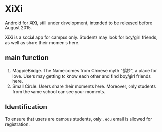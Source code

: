 # XiXi
Android for XiXi, still under development, intended to be released before August 2015.

XiXi is a social app for campus only. Students may look for boy/girl friends, as well as share their moments here.

## main function
1. MagpieBridge. The Name comes from Chinese myth "鹊桥", a place for love. Users may getting to know each other and find boy/girl friends here.
2. Small Circle. Users share their moments here. Moreover, only students from the same school can see your moments.

## Identification
To ensure that users are campus students, only `.edu` email is allowed for registration.
